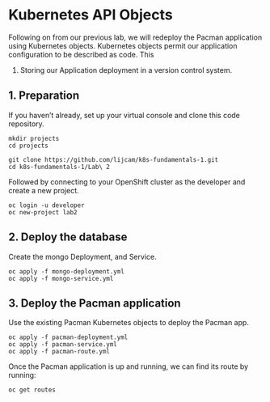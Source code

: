 # Kubernetes API Objects

Following on from our previous lab, we will redeploy the Pacman application using Kubernetes objects. Kubernetes objects permit our application configuration to be described as code. This 

1. Storing our Application deployment in a version control system.

## 1. Preparation

If you haven’t already, set up your virtual console and clone this code repository.

    mkdir projects
    cd projects

    git clone https://github.com/lijcam/k8s-fundamentals-1.git
    cd k8s-fundamentals-1/Lab\ 2
 
Followed by connecting to your OpenShift cluster as the developer and create a new project.

    oc login -u developer
    oc new-project lab2

## 2. Deploy the database

Create the mongo Deployment, and Service.

    oc apply -f mongo-deployment.yml
    oc apply -f mongo-service.yml

## 3. Deploy the Pacman application

Use the existing Pacman Kubernetes objects to deploy the Pacman app.

    oc apply -f pacman-deployment.yml
    oc apply -f pacman-service.yml
    oc apply -f pacman-route.yml

Once the Pacman application is up and running, we can find its route by running:

    oc get routes

